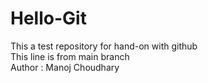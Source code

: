 # Hello-Git
This a test repository for hand-on with github
<br>
This line is from main branch
<br>
Author : Manoj Choudhary